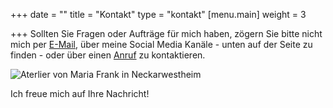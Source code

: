 +++
date = ""
title = "Kontakt"
type = "kontakt"
[menu.main]
weight = 3

+++
Sollten Sie Fragen oder Aufträge für mich haben, zögern Sie bitte nicht mich per <a href="mailto:mariafrank57@gmail.com" title="Weiterleitung zu einem E-Mail Programm für das Erstellen Ihrer Nachricht">E-Mail</a>, über meine Social Media Kanäle - unten auf der Seite zu finden - oder über einen <a href="tel:+4917681329681" title="Weiterleitung zu einem Telefon-Programm für die Durchführung eines Anrufs">Anruf</a> zu kontaktieren. <br>

![Aterlier von Maria Frank in Neckarwestheim](images/contact.jpg)

Ich freue mich auf Ihre Nachricht!